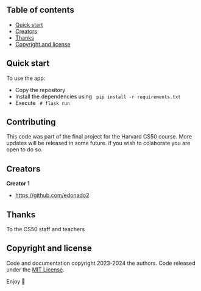 


## Table of contents

- [Quick start](#quick-start)
- [Creators](#creators)
- [Thanks](#thanks)
- [Copyright and license](#copyright-and-license)


## Quick start

To use the app:

- Copy the repository
- Install the dependencies using ``` pip install -r requirements.txt```
- Execute ``` # flask run```


## Contributing

This code was part of the final project for the Harvard CS50 course. More updates will be released in some future. if you wish to colaborate you are open to do so. 

## Creators

**Creator 1**

- <https://github.com/edonado2>

## Thanks

To the CS50 staff and teachers

## Copyright and license

Code and documentation copyright 2023-2024 the authors. Code released under the [MIT License](https://reponame/blob/master/LICENSE).

Enjoy :metal: